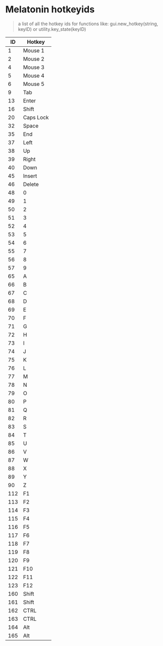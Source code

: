 # Melatonin hotkeyids

> a list of all the hotkey ids for functions like:
> gui.new_hotkey(string, keyID)
> or
> utility.key_state(keyID)

| ID | Hotkey |
| ------ | ------ |
| 1 | Mouse 1 |
| 2 | Mouse 2 |
| 4 | Mouse 3 |
| 5 | Mouse 4 |
| 6 | Mouse 5 |
| 9 | Tab |
| 13 | Enter |
| 16 | Shift |
| 20 | Caps Lock |
| 32 | Space |
| 35 | End |
| 37 | Left |
| 38 | Up |
| 39 | Right |
| 40 | Down|
| 45 | Insert |
| 46 | Delete |
| 48 | 0 |
| 49 | 1 |
| 50 | 2 |
| 51 | 3 |
| 52 | 4 |
| 53 | 5 |
| 54 | 6 |
| 55 | 7 |
| 56 | 8 |
| 57 | 9 |
| 65 | A |
| 66 | B |
| 67 | C |
| 68 | D |
| 69 | E |
| 70 | F |
| 71 | G |
| 72 | H |
| 73 | I |
| 74 | J |
| 75 | K |
| 76 | L |
| 77 | M |
| 78 | N |
| 79 | O |
| 80 | P |
| 81 | Q |
| 82 | R |
| 83 | S |
| 84 | T |
| 85 | U |
| 86 | V |
| 87 | W |
| 88 | X |
| 89 | Y |
| 90 | Z |
| 112 | F1 |
| 113 | F2 |
| 114 | F3 |
| 115 | F4 |
| 116 | F5 |
| 117 | F6 |
| 118 | F7 |
| 119 | F8 |
| 120 | F9 |
| 121 | F10 |
| 122 | F11 |
| 123 | F12 |
| 160 | Shift |
| 161 | Shift |
| 162 | CTRL |
| 163 | CTRL |
| 164 | Alt |
| 165 | Alt |
